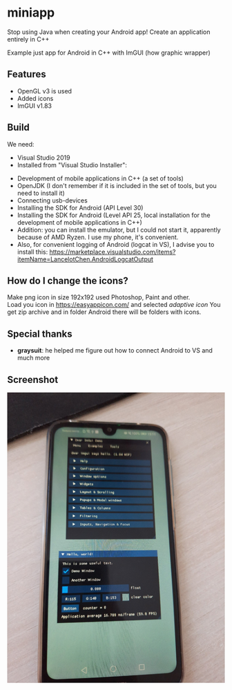 # miniapp
Stop using Java when creating your Android app! Create an application entirely in C++

Example just app for Android in C++ with ImGUI (how graphic wrapper)

## Features  
- OpenGL v3 is used  
- Added icons  
- ImGUI v1.83  
  
## Build  
  
We need:  
- Visual Studio 2019  
- Installed from "Visual Studio Installer":  
* Development of mobile applications in C++ (a set of tools)  
* OpenJDK (I don't remember if it is included in the set of tools, but you need to install it)  
* Connecting usb-devices  
* Installing the SDK for Android (API Level 30)  
* Installing the SDK for Android (Level API 25, local installation for the development of mobile applications in C++)  
* Addition: you can install the emulator, but I could not start it, apparently because of AMD Ryzen. I use my phone, it's convenient.  
* Also, for convenient logging of Android (logcat in VS), I advise you to install this: https://marketplace.visualstudio.com/items?itemName=LancelotChen.AndroidLogcatOutput  
  
## How do I change the icons?

Make png icon in size 192x192 used Photoshop, Paint and other.  
Load you icon in https://easyappicon.com/ and selected *adaptive icon*
You get zip archive and in folder Android there will be folders with icons.  
  
## Special thanks  
  
- **graysuit**: he helped me figure out how to connect Android to VS and much more  
  
## Screenshot  
![alt text](https://raw.githubusercontent.com/Kronka/miniapp/main/first_launch_imgui.png)
